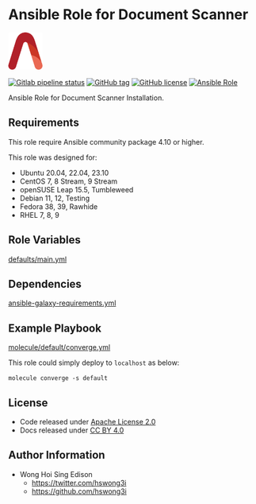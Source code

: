 # Ansible Role for Document Scanner

<a href="https://alvistack.com" title="AlviStack" target="_blank"><img src="/alvistack.svg" height="75" alt="AlviStack"></a>

[![Gitlab pipeline status](https://img.shields.io/gitlab/pipeline/alvistack/ansible-role-simple_scan/master)](https://gitlab.com/alvistack/ansible-role-simple_scan/-/pipelines)
[![GitHub tag](https://img.shields.io/github/tag/alvistack/ansible-role-simple_scan.svg)](https://github.com/alvistack/ansible-role-simple_scan/tags)
[![GitHub license](https://img.shields.io/github/license/alvistack/ansible-role-simple_scan.svg)](https://github.com/alvistack/ansible-role-simple_scan/blob/master/LICENSE)
[![Ansible Role](https://img.shields.io/badge/galaxy-alvistack.simple_scan-blue.svg)](https://galaxy.ansible.com/alvistack/simple_scan)

Ansible Role for Document Scanner Installation.

## Requirements

This role require Ansible community package 4.10 or higher.

This role was designed for:

-   Ubuntu 20.04, 22.04, 23.10
-   CentOS 7, 8 Stream, 9 Stream
-   openSUSE Leap 15.5, Tumbleweed
-   Debian 11, 12, Testing
-   Fedora 38, 39, Rawhide
-   RHEL 7, 8, 9

## Role Variables

[defaults/main.yml](defaults/main.yml)

## Dependencies

[ansible-galaxy-requirements.yml](ansible-galaxy-requirements.yml)

## Example Playbook

[molecule/default/converge.yml](molecule/default/converge.yml)

This role could simply deploy to `localhost` as below:

    molecule converge -s default

## License

-   Code released under [Apache License 2.0](LICENSE)
-   Docs released under [CC BY 4.0](http://creativecommons.org/licenses/by/4.0/)

## Author Information

-   Wong Hoi Sing Edison
    -   <https://twitter.com/hswong3i>
    -   <https://github.com/hswong3i>
